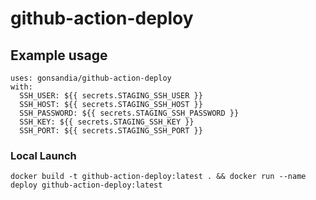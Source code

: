 # github-action-deploy

## Example usage

    uses: gonsandia/github-action-deploy
    with:
      SSH_USER: ${{ secrets.STAGING_SSH_USER }}
      SSH_HOST: ${{ secrets.STAGING_SSH_HOST }}
      SSH_PASSWORD: ${{ secrets.STAGING_SSH_PASSWORD }}
      SSH_KEY: ${{ secrets.STAGING_SSH_KEY }}
      SSH_PORT: ${{ secrets.STAGING_SSH_PORT }}

### Local Launch

    docker build -t github-action-deploy:latest . && docker run --name deploy github-action-deploy:latest 